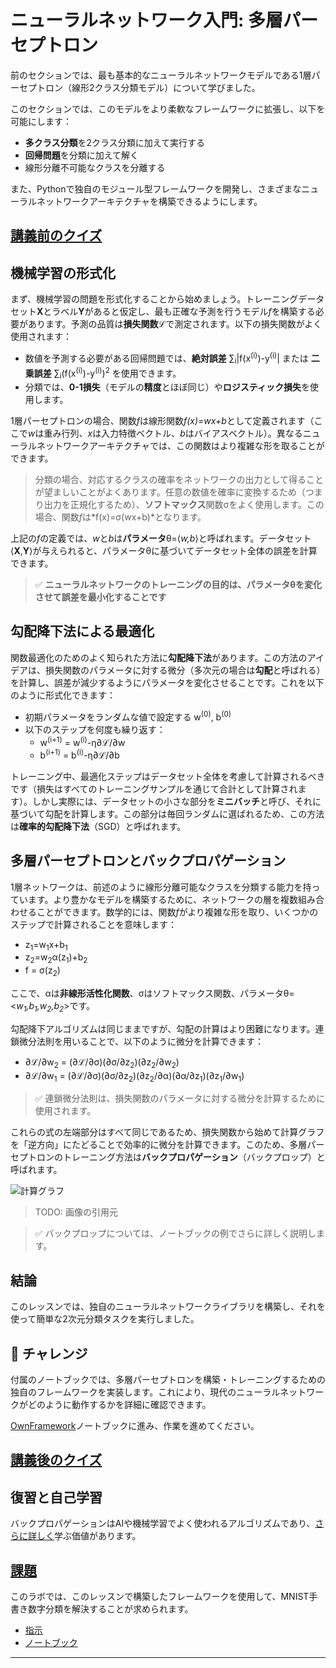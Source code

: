 <!--
CO_OP_TRANSLATOR_METADATA:
{
  "original_hash": "789d6c3fb6fc7948a470b33078a5983a",
  "translation_date": "2025-09-23T13:12:12+00:00",
  "source_file": "lessons/3-NeuralNetworks/04-OwnFramework/README.md",
  "language_code": "ja"
}
-->
# ニューラルネットワーク入門: 多層パーセプトロン

前のセクションでは、最も基本的なニューラルネットワークモデルである1層パーセプトロン（線形2クラス分類モデル）について学びました。

このセクションでは、このモデルをより柔軟なフレームワークに拡張し、以下を可能にします：

* **多クラス分類**を2クラス分類に加えて実行する  
* **回帰問題**を分類に加えて解く  
* 線形分離不可能なクラスを分離する  

また、Pythonで独自のモジュール型フレームワークを開発し、さまざまなニューラルネットワークアーキテクチャを構築できるようにします。

## [講義前のクイズ](https://ff-quizzes.netlify.app/en/ai/quiz/7)

## 機械学習の形式化

まず、機械学習の問題を形式化することから始めましょう。トレーニングデータセット**X**とラベル**Y**があると仮定し、最も正確な予測を行うモデル*f*を構築する必要があります。予測の品質は**損失関数**&lagran;で測定されます。以下の損失関数がよく使用されます：

* 数値を予測する必要がある回帰問題では、**絶対誤差** &sum;<sub>i</sub>|f(x<sup>(i)</sup>)-y<sup>(i)</sup>| または **二乗誤差** &sum;<sub>i</sub>(f(x<sup>(i)</sup>)-y<sup>(i)</sup>)<sup>2</sup> を使用できます。
* 分類では、**0-1損失**（モデルの**精度**とほぼ同じ）や**ロジスティック損失**を使用します。

1層パーセプトロンの場合、関数*f*は線形関数*f(x)=wx+b*として定義されます（ここで*w*は重み行列、*x*は入力特徴ベクトル、*b*はバイアスベクトル）。異なるニューラルネットワークアーキテクチャでは、この関数はより複雑な形を取ることができます。

> 分類の場合、対応するクラスの確率をネットワークの出力として得ることが望ましいことがよくあります。任意の数値を確率に変換するため（つまり出力を正規化するため）、**ソフトマックス**関数&sigma;をよく使用します。この場合、関数*f*は*f(x)=&sigma;(wx+b)*となります。

上記の*f*の定義では、*w*と*b*は**パラメータ**&theta;=⟨*w,b*⟩と呼ばれます。データセット⟨**X**,**Y**⟩が与えられると、パラメータ&theta;に基づいてデータセット全体の誤差を計算できます。

> ✅ **ニューラルネットワークのトレーニングの目的は、パラメータ&theta;を変化させて誤差を最小化することです**

## 勾配降下法による最適化

関数最適化のためのよく知られた方法に**勾配降下法**があります。この方法のアイデアは、損失関数のパラメータに対する微分（多次元の場合は**勾配**と呼ばれる）を計算し、誤差が減少するようにパラメータを変化させることです。これを以下のように形式化できます：

* 初期パラメータをランダムな値で設定する w<sup>(0)</sup>, b<sup>(0)</sup>
* 以下のステップを何度も繰り返す：
    - w<sup>(i+1)</sup> = w<sup>(i)</sup>-&eta;&part;&lagran;/&part;w
    - b<sup>(i+1)</sup> = b<sup>(i)</sup>-&eta;&part;&lagran;/&part;b

トレーニング中、最適化ステップはデータセット全体を考慮して計算されるべきです（損失はすべてのトレーニングサンプルを通じて合計として計算されます）。しかし実際には、データセットの小さな部分を**ミニバッチ**と呼び、それに基づいて勾配を計算します。この部分は毎回ランダムに選ばれるため、この方法は**確率的勾配降下法**（SGD）と呼ばれます。

## 多層パーセプトロンとバックプロパゲーション

1層ネットワークは、前述のように線形分離可能なクラスを分類する能力を持っています。より豊かなモデルを構築するために、ネットワークの層を複数組み合わせることができます。数学的には、関数*f*がより複雑な形を取り、いくつかのステップで計算されることを意味します：
* z<sub>1</sub>=w<sub>1</sub>x+b<sub>1</sub>
* z<sub>2</sub>=w<sub>2</sub>&alpha;(z<sub>1</sub>)+b<sub>2</sub>
* f = &sigma;(z<sub>2</sub>)

ここで、&alpha;は**非線形活性化関数**、&sigma;はソフトマックス関数、パラメータ&theta;=<*w<sub>1</sub>,b<sub>1</sub>,w<sub>2</sub>,b<sub>2</sub>*>です。

勾配降下アルゴリズムは同じままですが、勾配の計算はより困難になります。連鎖微分法則を用いることで、以下のように微分を計算できます：

* &part;&lagran;/&part;w<sub>2</sub> = (&part;&lagran;/&part;&sigma;)(&part;&sigma;/&part;z<sub>2</sub>)(&part;z<sub>2</sub>/&part;w<sub>2</sub>)
* &part;&lagran;/&part;w<sub>1</sub> = (&part;&lagran;/&part;&sigma;)(&part;&sigma;/&part;z<sub>2</sub>)(&part;z<sub>2</sub>/&part;&alpha;)(&part;&alpha;/&part;z<sub>1</sub>)(&part;z<sub>1</sub>/&part;w<sub>1</sub>)

> ✅ 連鎖微分法則は、損失関数のパラメータに対する微分を計算するために使用されます。

これらの式の左端部分はすべて同じであるため、損失関数から始めて計算グラフを「逆方向」にたどることで効率的に微分を計算できます。このため、多層パーセプトロンのトレーニング方法は**バックプロパゲーション**（バックプロップ）と呼ばれます。

<img alt="計算グラフ" src="images/ComputeGraphGrad.png"/>

> TODO: 画像の引用元

> ✅ バックプロップについては、ノートブックの例でさらに詳しく説明します。

## 結論

このレッスンでは、独自のニューラルネットワークライブラリを構築し、それを使って簡単な2次元分類タスクを実行しました。

## 🚀 チャレンジ

付属のノートブックでは、多層パーセプトロンを構築・トレーニングするための独自のフレームワークを実装します。これにより、現代のニューラルネットワークがどのように動作するかを詳細に確認できます。

[OwnFramework](OwnFramework.ipynb)ノートブックに進み、作業を進めてください。

## [講義後のクイズ](https://ff-quizzes.netlify.app/en/ai/quiz/8)

## 復習と自己学習

バックプロパゲーションはAIや機械学習でよく使われるアルゴリズムであり、[さらに詳しく](https://wikipedia.org/wiki/Backpropagation)学ぶ価値があります。

## [課題](lab/README.md)

このラボでは、このレッスンで構築したフレームワークを使用して、MNIST手書き数字分類を解決することが求められます。

* [指示](lab/README.md)  
* [ノートブック](lab/MyFW_MNIST.ipynb)  

---

